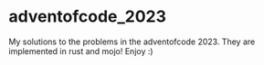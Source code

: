 # adventofcode_2023
My solutions to the problems in the adventofcode 2023. They are implemented in rust and mojo! Enjoy :)
